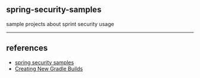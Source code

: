 ## spring-security-samples

sample projects about sprint security usage



---

## references

- [spring security samples](https://github.com/spring-projects/spring-security/tree/master/samples)
- [Creating New Gradle Builds](https://guides.gradle.org/creating-new-gradle-builds/)


